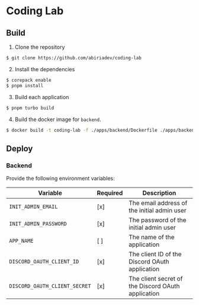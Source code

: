 # Coding Lab

## Build

1. Clone the repository

```sh
$ git clone https://github.com/abiriadev/coding-lab
```

2. Install the dependencies

```sh
$ corepack enable
$ pnpm install
```

3. Build each application

```sh
$ pnpm turbo build
```

4. Build the docker image for `backend`.

```sh
$ docker build -t coding-lab -f ./apps/backend/Dockerfile ./apps/backend/
```

## Deploy

### Backend

Provide the following environment variables:

| Variable                      | Required | Description                                        |
| ----------------------------- | -------- | -------------------------------------------------- |
| `INIT_ADMIN_EMAIL`            | [x]      | The email address of the initial admin user        |
| `INIT_ADMIN_PASSWORD`         | [x]      | The password of the initial admin user             |
| `APP_NAME`                    | [ ]      | The name of the application                        |
| `DISCORD_OAUTH_CLIENT_ID`     | [x]      | The client ID of the Discord OAuth application     |
| `DISCORD_OAUTH_CLIENT_SECRET` | [x]      | The client secret of the Discord OAuth application |
